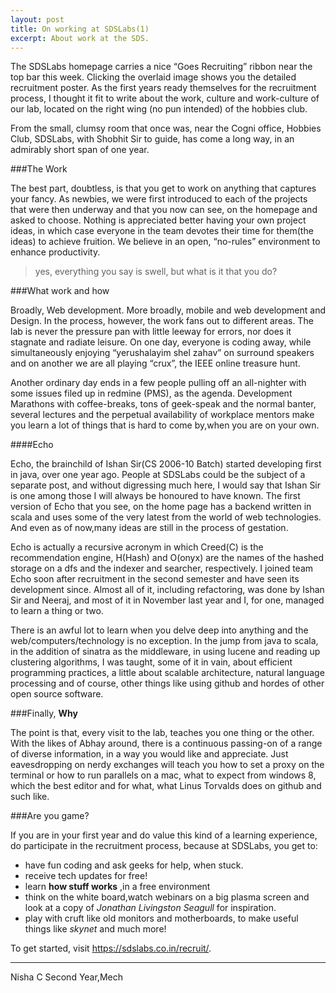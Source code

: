 ```yaml
---
layout: post
title: On working at SDSLabs(1)
excerpt: About work at the SDS.
---
```

The SDSLabs homepage carries a nice  “Goes Recruiting” ribbon near the top bar this week. Clicking the overlaid image shows you the detailed recruitment poster. As the first years ready themselves for the recruitment process, I thought it fit to write about the work, culture and work-culture of our lab, located on the right wing (no pun intended) of the hobbies club.

From the small, clumsy room that once was, near the Cogni office, Hobbies Club, SDSLabs, with Shobhit Sir to guide, has come a long way, in an admirably short span of one year. 

###The Work

The best part, doubtless, is that you get to work on anything that captures your fancy. As newbies, we were first introduced to each of the projects that were then underway and that you now can see, on the homepage and asked to choose. Nothing is appreciated better having your own project ideas, in which case everyone in the team devotes their time for them(the ideas) to achieve fruition.
We believe in an open, “no-rules” environment to enhance productivity. 

> yes, everything you say is swell, but what is it that you do?

###What work and how

Broadly, Web development. More broadly, mobile and web development and Design. In the process, however, the work fans out to different areas. The lab is never the pressure pan with little leeway for errors, nor does it stagnate and radiate leisure. On one day, everyone is coding away, while simultaneously enjoying “yerushalayim shel zahav” on surround speakers and on another we are all playing “crux”, the IEEE online treasure hunt. 

Another ordinary day ends in a few people pulling off an all-nighter with some issues filed up in redmine (PMS), as the agenda. Development Marathons with coffee-breaks, tons of geek-speak and the normal banter, several lectures and the perpetual availability of workplace mentors make you learn a lot of things that is hard to come by,when you are on your own.

####Echo 

Echo, the brainchild of Ishan Sir(CS 2006-10 Batch) started developing first in java, over one year ago. People at SDSLabs could be the subject of a separate post, and without digressing much here, I would say that Ishan Sir is one among those I will always be honoured to have known. The first version of Echo that you see, on the home page has a backend written in scala and uses some of the very latest from the world of web technologies. And even as of now,many ideas are still in the process of gestation. 

Echo is actually a recursive acronym in which Creed(C) is the recommendation engine, H(Hash) and O(onyx) are the names of the hashed storage on a dfs and the indexer and searcher, respectively. I joined team Echo soon after recruitment in the second semester and have seen its development since. Almost all of it, including refactoring, was done by Ishan Sir and Neeraj, and most of it in November last year and I, for one, managed to learn a thing or two. 

There is an awful lot to learn when you delve deep into anything and the web/computers/technology is no exception. In the jump from java to scala, in the addition of sinatra as the middleware, in using lucene and reading up clustering algorithms, I was taught, some of it in vain, about efficient programming practices, a little about scalable architecture, natural language processing and of course, other things like using github and hordes of other open source software. 

###Finally, __Why__

The point is that, every visit to the lab, teaches you one thing or the other. With the likes of Abhay around, there is a continuous passing-on of a range of diverse information, in a way you would like and appreciate. Just eavesdropping on nerdy exchanges will teach you how to set a proxy on the terminal or how to run parallels on a mac, what to expect from windows 8, which the best editor and for what, what Linus Torvalds does on github and such like. 

###Are you game?

If you are in your first year and do value this kind of a learning experience, do participate in the recruitment process, because at SDSLabs, you get to:

* have fun coding and ask geeks for help, when stuck.
* receive tech updates for free!
* learn __how stuff works__ ,in a free environment
* think on the white board,watch webinars on a big plasma screen and look at a copy of _Jonathan Livingston Seagull_ for inspiration.
* play with  cruft like old monitors and motherboards, to make useful things like _skynet_ and much more!

To get started, visit <https://sdslabs.co.in/recruit/>.

---
Nisha C
Second Year,Mech


